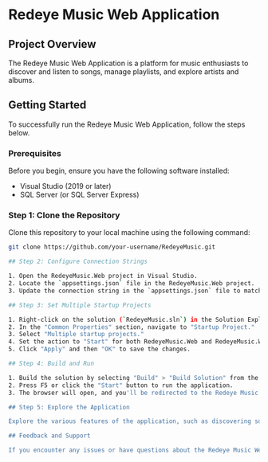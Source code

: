 # Redeye Music Web Application

## Project Overview
The Redeye Music Web Application is a platform for music enthusiasts to discover and listen to songs, manage playlists, and explore artists and albums.

## Getting Started
To successfully run the Redeye Music Web Application, follow the steps below.

### Prerequisites
Before you begin, ensure you have the following software installed:

- Visual Studio (2019 or later)
- SQL Server (or SQL Server Express)

### Step 1: Clone the Repository
Clone this repository to your local machine using the following command:

```bash
git clone https://github.com/your-username/RedeyeMusic.git

## Step 2: Configure Connection Strings

1. Open the RedeyeMusic.Web project in Visual Studio.
2. Locate the `appsettings.json` file in the RedeyeMusic.Web project.
3. Update the connection string in the `appsettings.json` file to match your SQL Server configuration.

## Step 3: Set Multiple Startup Projects

1. Right-click on the solution (`RedeyeMusic.sln`) in the Solution Explorer and select "Properties."
2. In the "Common Properties" section, navigate to "Startup Project."
3. Select "Multiple startup projects."
4. Set the action to "Start" for both RedeyeMusic.Web and RedeyeMusic.WebApi projects.
5. Click "Apply" and then "OK" to save the changes.

## Step 4: Build and Run

1. Build the solution by selecting "Build" > "Build Solution" from the Visual Studio menu.
2. Press F5 or click the "Start" button to run the application.
3. The browser will open, and you'll be redirected to the Redeye Music Web Application.

## Step 5: Explore the Application

Explore the various features of the application, such as discovering songs, managing playlists, and exploring artists and albums.

## Feedback and Support

If you encounter any issues or have questions about the Redeye Music Web Application, please feel free to reach out to me at bojidarpenev@gmail.com.